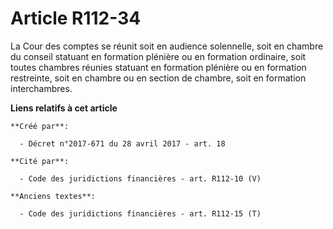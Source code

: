 # Article R112-34

La Cour des comptes se réunit soit en audience solennelle, soit en chambre du conseil statuant en formation plénière ou en
formation ordinaire, soit toutes chambres réunies statuant en formation plénière ou en formation restreinte, soit en chambre
ou en section de chambre, soit en formation interchambres.

**Liens relatifs à cet article**

	**Créé par**:

	  - Décret n°2017-671 du 28 avril 2017 - art. 18

	**Cité par**:

	  - Code des juridictions financières - art. R112-10 (V)

	**Anciens textes**:

	  - Code des juridictions financières - art. R112-15 (T)
